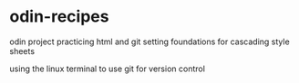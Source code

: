 # odin-recipes
odin project practicing html and git setting foundations for cascading style sheets

using the linux terminal to use git for version control
